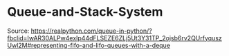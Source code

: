 # Queue-and-Stack-System
Source: https://realpython.com/queue-in-python/?fbclid=IwAR30ALPw4exIp44dFLSEZE6ZLj5Ut3Y31TP_2ojsb6rv2QUrfyquszUwl2M#representing-fifo-and-lifo-queues-with-a-deque
